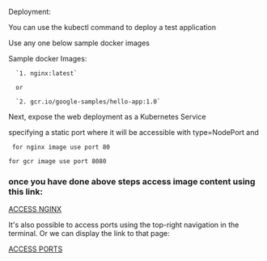 
Deployment:

You can use the kubectl command to deploy a test application

Use any one below sample docker images

Sample docker Images:

      `1. nginx:latest`

      or

      `2. gcr.io/google-samples/hello-app:1.0`

Next, expose the web deployment as a Kubernetes Service

specifying a static port where it will be accessible with type=NodePort and

` for nginx image use port 80`

  `for gcr image use port 8080`


### once you have done above steps access image content using this link:


[ACCESS NGINX]({{TRAFFIC_HOST1_80}})

It's also possible to access ports using the top-right navigation in the terminal.
Or we can display the link to that page:

[ACCESS PORTS]({{TRAFFIC_SELECTOR}})
